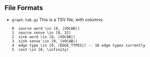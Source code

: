 
File Formats
------------

  * `graph.tab.gz` This is a TSV file, with columns:

        0  source word \in [0, |VOCAB|)
        1  source sense \in [0, 32)
        2  sink word \in [0, |VOCAB|)
        3  sink sense \in [0, |VOCAB|)
        4  edge type \in [0, |EDGE_TYPES|) -- 16 edge types currently
        5  cost \in [0, \infinity)
